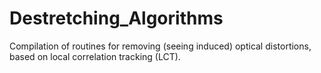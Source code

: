 # Destretching_Algorithms
Compilation of routines for removing (seeing induced) optical distortions, based on local correlation tracking (LCT).
